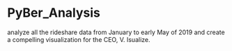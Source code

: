 # PyBer_Analysis
analyze all the rideshare data from January to early May of 2019 and create a compelling visualization for the CEO, V. Isualize.
